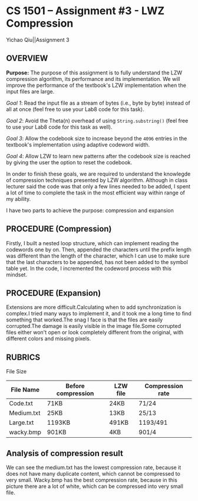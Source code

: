 # CS 1501 – Assignment #3 - LWZ Compression

Yichao Qiu||Assignment 3
## OVERVIEW
 
**Purpose:** The purpose of this assignment is to fully understand the LZW compression algorithm, its performance and its implementation. We will improve the performance of the textbook's LZW implementation when the input files are large.

_Goal 1_: Read the input file as a stream of bytes (i.e., byte by byte) instead of all at once (feel free to use your Lab8 code for this task). 

_Goal 2_: Avoid the Theta(n) overhead of using `String.substring()` (feel free to use your Lab8 code for this task as well). 

_Goal 3_: Allow the codebook size to increase beyond the `4096` entries in the textbook's implementation using adaptive codeword width.

_Goal 4_: Allow LZW to learn new patterns after the codebook size is reached by giving the user the option to reset the codebook. 

In onder to finish these goals, we are required to understand the knowlegde of compression techniques presented by LZW algorithm. Although in class lecturer said the code was that only a few lines needed to be added, I spent a lot of time to complete the task in the most efficient way within range of my ability.

I have two parts to achieve the purpose: compression and expansion

## PROCEDURE (Compression)

Firstly, I built a nested loop structure, which can implement reading the codewords one by on. Then, appended the characters until the prefix length was different than the length of the character, which I can use to make sure that the last characters to be appended, has not been added to the symbol table yet. In the code, I incremented the codeword process with this mindset. 


## PROCEDURE (Expansion)

Extensions are more difficult.Calculating when to add synchronization is complex.I tried many ways to implement it, and it took me a long time to find something that worked.The snag I face is that the files are easily corrupted.The damage is easily visible in the image file.Some corrupted files either won't open or look completely different from the original, with different colors and missing pixels.

## RUBRICS
File Size

File Name | Before compression| LZW file | Compression rate
---|---|---|---
Code.txt| 71KB | 24KB | 71/24
Medium.txt|	25KB | 13KB | 25/13
Large.txt |	1193KB | 491KB | 1193/491
wacky.bmp | 901KB | 4KB | 901/4

## Analysis of compression result

We can see the medium.txt has the lowest compression rate, because it does not have many duplicate content, which cannot be compressed to very small.
Wacky.bmp has the best compression rate, because in this picture there are a lot of white, which can be compressed into very small file.

